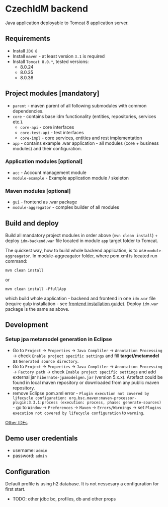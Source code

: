 # CzechIdM backend

Java application deployable to Tomcat 8 application server.

## Requirements

* Install `JDK 8`
* Install `maven` - at least version `3.1` is required
* Install `Tomcat 8.0.*`, tested versions:
  * 8.0.24
  * 8.0.35
  * 8.0.36

## Project modules [mandatory]
* `parent` - maven parent of all following submodules with common dependencies.
* `core` - contains base idm functionality (entities, repositories, services etc.).
  * `core-api` - core interfaces
  * `core-test-api` - test interfaces
  * `core-impl` - core services, entities and rest implementation
* `app` - contains example .war application - all modules (core + business modules) and their configuration.

### Application modules [optional]
* `acc` - Account management module
* `module-example` - Example application module / skeleton

### Maven modules [optional]
* `gui` - frontend as .war package
* `module-aggregator` - complex builder of all modules

## Build and deploy

Build all mandatory project modules in order above (`mvn clean install`) + deploy `idm-backend.war` file located in module `app` target folder to Tomcat.

The quickest way, how to build whole backend application, is to use `module-aggreagator`. In module-aggreagator folder, where pom.xml is located run command:

```
mvn clean install
```
or

```
mvn clean install -PfullApp
```
which build whole application - backend and frontend in one `idm.war` file (require gulp installation - see [frontend installation guide](../frontend/README.txt)).
Deploy `idm.war` package is the same as above.

## Development

### Setup jpa metamodel generation in Eclipse

* Go to `Project` -> `Properties` -> `Java Compliler` -> `Annotation Processing` -> check `Enable project specific settings` and fill **target/metamodel** as `Generated source directory`.
* Go to `Project` -> `Properties` -> `Java Compliler` -> `Annotation Processing` -> `Factory path` -> check `Enable project specific settings` and add external jar `hibernate-jpamodelgen.jar` (version 5.x.x). Artefact could be found in local maven repository or downloaded from any public maven repository.
* remove Eclipse pom.xml error - `Plugin execution not covered by lifecycle configuration: org.bsc.maven:maven-processor-plugin:3.3.1:process (execution: process, phase: generate-sources)` - go to `Window` -> `Preferences` -> `Maven` -> `Errors/Warnings` -> set `Plugins execution not covered by lifecycle configuration` to `warning`.

[Other IDEs](https://docs.jboss.org/hibernate/jpamodelgen/1.0/reference/en-US/html_single/#d0e319)

## Demo user credentials

* username: `admin`
* password: `admin`

## Configuration

Default profile is using h2 database. It is not nessesary a configuration for first start.

* TODO: other jdbc bc, profiles, db and other props
